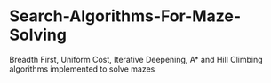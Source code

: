 # Search-Algorithms-For-Maze-Solving
Breadth First, Uniform Cost, Iterative Deepening, A* and Hill Climbing algorithms implemented to solve mazes
